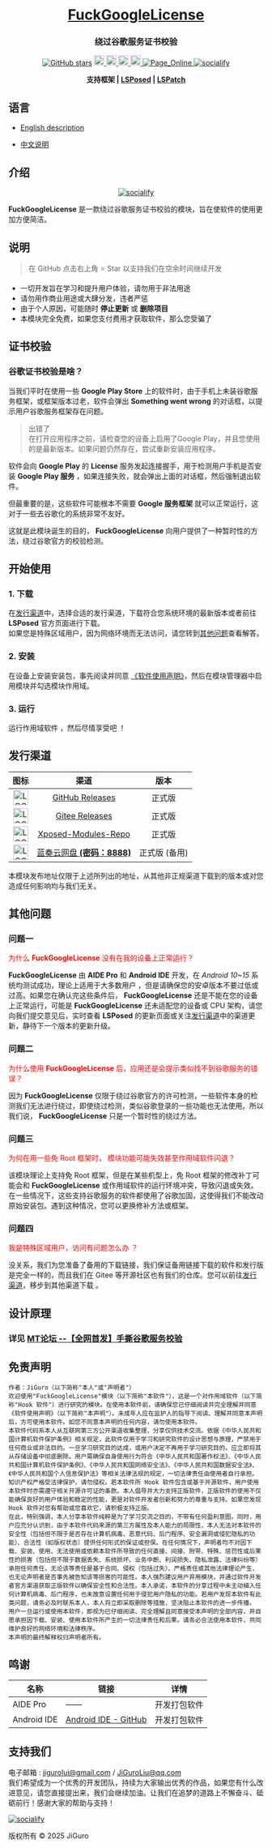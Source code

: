 <div align="center">
<!-- Title: -->

  <h1><a href="https://github.com/JiGuroLGC/KuaiSnap">FuckGoogleLicense</a></h1>
  
  <h3>绕过谷歌服务证书校验</h3>
  
<!-- Labels: -->
  <!-- First row: -->
  <a href="https://github.com/JiGuroLGC/FuckGoogleLicense/stargazers"><img alt="GitHub stars" src="https://img.shields.io/github/stars/JiGuroLGC/FuckGoogleLicense?label=stars"></a>
  <a href="https://github.com/pre-commit/pre-commit">
    <img src="https://img.shields.io/badge/pre--commit-open-brightgreen?logo=pre-commit&logoColor=white" height="20" alt="pre-commit">
  </a>
  <a href="https://github.com/JiGuroLGC/FuckGoogleLicense">
    <img src="https://img.shields.io/github/repo-size/JiGuroLGC/FuckGoogleLicense" height="20" alt="repo-size">
  </a>
  <a href="https://github.com/JiGuroLGC/FuckGoogleLicense">
    <img src="https://img.shields.io/static/v1.svg?label=Contributions&message=Welcome&color=0059b3" height="20" alt="Contributions Welcome">
  </a>
  <a href="https://github.com/JiGuroLGC/FuckGoogleLicense/releases">
    <img src="https://img.shields.io/badge/download-lastest_now-white?branch=master&color=FF90E8" height="20" alt="download">
  </a>
  <a href="https://jigurolgc.github.io">
    <img alt="Page_Online" src="https://img.shields.io/badge/blog-online-white?branch=master&color=25A162">
  </a>
     <a href="https://github.com/JiGuroLGC/FuckGoogleLicense">
        <img src="https://img.shields.io/badge/Github-FuckGoogleLicense-yellow.svg" alt="socialify"/>
    </a>
<!-- Short description: -->

<p>
   <b>支持框架 | <a href="https://github.com/LSPosed/LSPosed">LSPosed</a> | <a href="https://github.com/LSPosed/LSPatch">LSPatch</a>
</b>
</p>
</div>

## 语言

* [English description](https://github.com/JiGuroLGC/FuckGoogleLicense/blob/main/README.md)

* [中文说明](https://github.com/JiGuroLGC/FuckGoogleLicense/blob/main/README.zh.md)

## 介绍

<p align="center">
    <a href="https://github.com/JiGuroLGC/FuckGoogleLicense">
        <img src="https://socialify.git.ci/JiGuroLGC/FuckGoogleLicense/image?description=1&font=Raleway&language=1&name=1&owner=1&pattern=Circuit+Board&theme=Auto" alt="socialify"/>
    </a>
</p>

**FuckGoogleLicense** 是一款绕过谷歌服务证书校验的模块，旨在使软件的使用更加方便简洁。

## 说明

> 在 GitHub 点击右上角 ⭐ Star 以支持我们在空余时间继续开发

- 一切开发旨在学习和提升用户体验，请勿用于非法用途
- 请勿用作商业用途或大肆分发，违者严惩
- 由于个人原因，可能随时 **停止更新** 或 **删除项目**
- 本模块完全免费，如果您支付费用才获取软件，那么您受骗了

## 证书校验

### 谷歌证书校验是啥？

当我们平时在使用一些 **Google Play Store** 上的软件时，由于手机上未装谷歌服务框架，或框架版本过老，软件会弹出 **Something went wrong** 的对话框，以提示用户谷歌服务框架存在问题。

> 出错了  
> 在打开应用程序之前，请检查您的设备上启用了Google Play，并且您使用的是最新版本。如果问题仍然存在，尝试重新安装应用程序。

软件会向 **Google Play** 的 **License** 服务发起连接握手，用于检测用户手机是否安装 **Google Play 服务** ，如果连接失败，就会弹出上面的对话框，然后强制退出软件。

但最重要的是，这些软件可能根本不需要 **Google 服务框架** 就可以正常运行，这对于一些去谷歌化的系统非常不友好。

这就是此模块诞生的目的， **FuckGoogleLicense** 向用户提供了一种暂时性的方法，绕过谷歌官方的校验检测。
 
## 开始使用

### 1. 下载  
在[发行渠道](#release)中，选择合适的发行渠道，下载符合您系统环境的最新版本或者前往 **LSPosed** 官方页面进行下载。   
如果您是特殊区域用户，因为网络环境而无法访问，请您转到[其他问题](#question)查看解答。

### 2. 安装  
在设备上安装安装包，事先阅读并同意 [《软件使用声明》](#statement)，然后在模块管理器中启用模块并勾选模块作用域。

<!--
<div align="center">
<a href="https://github.com/JiGuroLGC/KuaiSnap">
    <img src="https://raw.githubusercontent.com/JiGuroLGC/KuaiSnap/main/img/lsposed.png">
  </a>
 </div>
 -->

### 3. 运行  
运行作用域软件 ，然后尽情享受吧 ！

<span id="release"></span>

## 发行渠道

| 图标 | 渠道 | 版本 |
|:----:|:-------:|:-----------:|
| <img src="https://avatars.githubusercontent.com/in/15368?s=64&v=4" width="30" height="30" alt="LOGO"/> | [GitHub Releases](https://github.com/JiGuroLGC/FuckGoogleLicense/releases) | 正式版 |
| <img src="https://raw.githubusercontent.com/JiGuroLGC/Wonderless/main/img/gitee.png" width="30" height="30" alt="LOGO"/> | [Gitee Releases](https://gitee.com/jiguro/FuckGoogleLicense/releases) | 正式版 |
| <img src="https://avatars.githubusercontent.com/u/78217009?s=200&v=4?raw=true" width="30" height="30" alt="LOGO"/> | [Xposed-Modules-Repo](https://modules.lsposed.org/module/com.jiguro.fuckgoogle) | 正式版 |
| <img src="https://raw.githubusercontent.com/JiGuroLGC/KuaiSnap/main/img/lanzou.jpg" width="30" height="30" alt="LOGO"/> | [蓝奏云网盘 **(密码：8888)**](https://jiguro.lanzouw.com/i0Yi237uq9lc) | 正式版 (备用) |

本模块发布地址仅限于上述所列出的地址，从其他非正规渠道下载到的版本或对您造成任何影响均与我们无关。

<span id="question"></span>

## 其他问题

### 问题一
<font color="red">为什么 **FuckGoogleLicense** 没有在我的设备上正常运行？</font>

**FuckGoogleLicense** 由 **AIDE Pro** 和 **Android IDE** 开发，在 *Android 10~15*  系统均测试成功，理论上适用于大多数用户 ，但是请确保您的安卓版本不要过低或过高。如果您在确认完这些条件后， **FuckGoogleLicense** 还是不能在您的设备上正常运行，可能是 **FuckGoogleLicense** 还未适配您的设备或 CPU 架构，请您向我们提交意见后，实时查看 **LSPosed** 的更新页面或关注[发行渠道](#release)中的渠道更新，静待下一个版本的更新升级。  

### 问题二
<font color="red">为什么使用 **FuckGoogleLicense** 后，应用还是会提示类似找不到谷歌服务的错误？</font>

因为 **FuckGoogleLicense** 仅限于绕过谷歌官方的许可检测，一些软件本身的检测我们无法进行绕过，即使绕过检测，类似谷歌登录的一些功能也无法使用。所以我们说， **FuckGoogleLicense**  只是一个暂时性的绕过方法。  

### 问题三
<font color="red">为何在用一些免 Root 框架时， 模块功能可能失效甚至作用域软件闪退？</font>

该模块理论上支持免 Root 框架，但是在某些机型上，免 Root 框架的修改补丁可能会和 **FuckGoogleLicense** 或作用域软件的运行环境冲突，导致闪退或失效。在一些情况下，这些支持谷歌服务的软件都使用了谷歌加固，这使得我们不能改动原始安装包。遇到这种情况，您可以更换修补方法或框架。  

### 问题四
<font color="red">我是特殊区域用户，访问有问题怎么办 ？</font>

没关系，我们为您准备了备用的下载链接，我们保证备用链接下载的软件和发行版是完全一样的，而且我们在 Gitee 等开源社区也有我们的仓库。您可以前往[发行渠道](#release)，移步到其他渠道下载 。

## 设计原理

### 详见 [MT论坛 --【全网首发】手撕谷歌服务校验](https://bbs.binmt.cc/thread-153126-1-1.html)

<span id="statement"></span>

## 免责声明

```
作者：JiGuro（以下简称"本人"或"声明者"）  
欢迎使用"FuckGoogleLicense"模块（以下简称"本软件"），这是一个对作用域软件（以下简称"Hook 软件"）进行研究的模块。在使用本软件前，请确保您已仔细阅读并完全理解并同意《软件使用声明》（以下简称"本声明"）。未成年人应在监护人的指导下阅读、理解并同意本声明后，方可使用本软件。如您不同意本声明的任何内容，请勿使用本软件。  
本软件代码系本人从互联网第三方公开渠道收集整理，分享仅供技术交流。依据《中华人民共和国计算机软件保护条例》相关规定，此软件仅用于学习和研究软件的设计思想与原理，严禁用于任何商业或非法目的。一旦学习研究目的达成，或用户决定不再用于学习研究目的，应立即将其从存储设备中彻底删除。用户需确保自身使用行为符合《中华人民共和国著作权法》、《中华人民共和国计算机软件保护条例》、《中华人民共和国网络安全法》、《中华人民共和国数据安全法》、《中华人民共和国个人信息保护法》等相关法律法规的规定，一切法律责任由使用者自行承担。  
知识产权严格受法律保护，请勿侵权。若本软件所 Hook 软件包含或基于开源软件，用户使用本软件时亦需遵守相关开源许可证的条款。本人倡导并大力支持正版软件，正版软件的使用不仅能确保良好的用户体验和稳定的性能，更是对软件开发者创新和努力的尊重与支持。如果您发现 Hook 软件对您有帮助或您喜欢它，请积极支持正版。  
在此，特别强调，本人分享本软件纯粹是为了学习交流之目的，不带有任何盈利意图。同时，用户应充分认识到，由于本软件代码来源的第三方属性及本人能力的局限性，本人无法对本软件的安全性（包括但不限于是否存在计算机病毒、恶意代码、后门程序、安全漏洞或侵犯隐私的功能）、合法性（如版权状态）提供任何形式的保证或担保。在任何情况下，声明者均不对因下载、安装、使用、无法使用或依赖本软件所导致的任何直接、间接、附带、特殊、惩罚性或后果性的损害（包括但不限于数据丢失、系统损坏、业务中断、利润损失、隐私泄露、法律纠纷等）承担任何责任，无论该等责任是基于合同、侵权（包括过失）、严格责任或其他法律理论产生，也无论声明者是否事先被告知该等损害的可能性。本人强烈建议用户弃用模块，并通过软件开发者官方渠道获取正版软件以确保安全性和合法性。本人承诺，本软件的分享过程中未主动植入任何计算机病毒、后门程序，也未故意设置任何用于侵犯用户隐私的功能。若用户发现本软件有此类问题，请务必及时联系本人，本人将立即采取删除等措施，坚决阻止本软件的进一步传播。  
用户一旦运行或使用本软件，即视为已仔细阅读、完全理解且同意接受本声明的全部内容，并自愿承担因下载、安装、使用本软件所产生的一切法律责任和后果。请务必合法使用本软件，共同维护良好的网络环境和法律秩序。  
本声明的最终解释权归声明者所有。
```

## 鸣谢

| 名称         | 链接                                                                                  | 详情                     |
|--------------|---------------------------------------------------------------------------------------|--------------------------|
| AIDE Pro     | ——                                                                                    | 开发打包软件             |
| Android IDE  | [Android IDE - GitHub](https://github.com/AndroidIDEOfficial/AndroidIDE)             | 开发打包软件             |

## 支持我们

电子邮箱 : jigurolui@gmail.com / JiGuroLiu@qq.com  
我们希望成为一个优秀的开发团队，持续为大家输出优秀的作品，如果您有什么改进意见，请您直接提出来，我们会继续加油。让我们在追梦的道路上不懈奋斗、砥砺前行！感谢大家的帮助与支持！

   <a href="https://raw.githubusercontent.com/JiGuroLGC/KuaiSnap/main/img/reward.png">
        <img src="https://raw.githubusercontent.com/JiGuroLGC/KuaiSnap/main/img/reward.png" alt="socialify"/>
    </a>

版权所有 © 2025 JiGuro